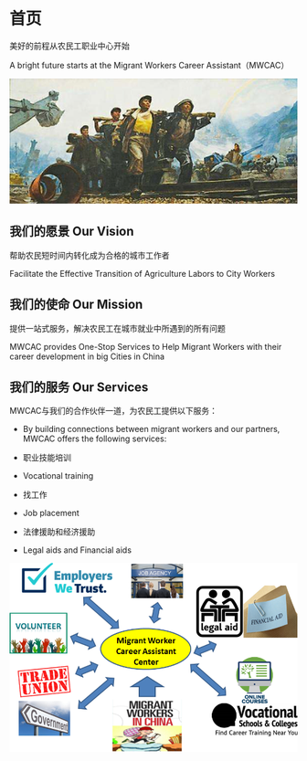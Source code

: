 # 首页

美好的前程从农民工职业中心开始

A bright future starts at the Migrant Workers Career Assistant（MWCAC）

![worker-power](./img/worker-power.png)

## 我们的愿景 Our Vision

帮助农民短时间内转化成为合格的城市工作者

Facilitate the Effective Transition of Agriculture Labors to City Workers

## 我们的使命 Our Mission

提供一站式服务，解决农民工在城市就业中所遇到的所有问题

MWCAC provides One-Stop Services to Help Migrant Workers with their career development in big Cities in China

## 我们的服务 Our Services

MWCAC与我们的合作伙伴一道，为农民工提供以下服务：

* By building connections between migrant workers and our partners, MWCAC offers the following services:

* 职业技能培训

* Vocational training

* 找工作

* Job placement

* 法律援助和经济援助

* Legal aids and Financial aids

![our-services](./img/our-services.png)

